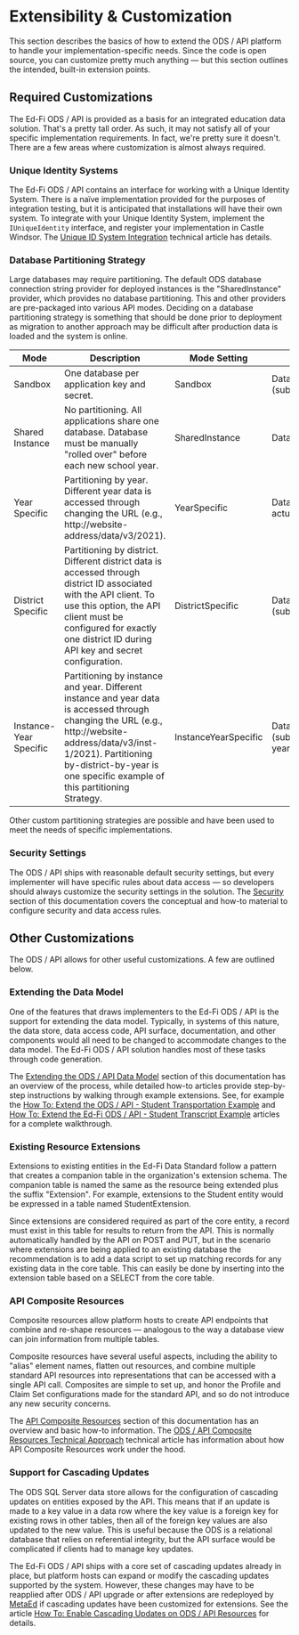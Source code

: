 # Extensibility & Customization

This section describes the basics of how to extend the ODS / API platform to handle your
implementation-specific needs. Since the code is open source, you can customize
pretty much anything — but this section outlines the intended, built-in extension
points.

## Required Customizations

The Ed-Fi ODS / API is provided as a basis for an integrated education data
solution. That's a pretty tall order. As such, it may not satisfy all of your
specific implementation requirements. In fact, we're pretty sure it doesn't. There are
a few areas where customization is almost always required.

### Unique Identity Systems

The Ed-Fi ODS / API contains an interface for working with a Unique Identity
System. There is a naïve implementation provided for the purposes of integration
testing, but it is anticipated that installations will have their own system. To integrate with your Unique Identity System, implement the `IUniqueIdentity` interface, and register your implementation in Castle Windsor. The [Unique ID System Integration](https://edfi.atlassian.net/wiki/spaces/ODSAPIS3V54/pages/22774878/Unique+ID+System+Integration) technical article has details.

### Database Partitioning Strategy

Large databases may require partitioning. The default ODS database connection
string provider for deployed instances is the "SharedInstance" provider, which provides no database partitioning. This and other providers are pre-packaged into various API modes. Deciding on
a database partitioning strategy is something that should be done prior to
deployment as migration to another approach may be difficult after production data is
loaded and the system is online.

| Mode | Description | Mode Setting | Database Name Format |
|------|-------------|--------------|---------------------|
| Sandbox | One database per application key and secret. | Sandbox | Database=EdFi_Ods_Sandbox_CLIENTKEY (substitute actual API client key) |
| Shared Instance | No partitioning. All applications share one database. Database must be manually "rolled over" before each new school year. | SharedInstance | Database=EdFi_Ods |
| Year Specific | Partitioning by year. Different year data is accessed through changing the URL (e.g., http://website-address/data/v3/2021). | YearSpecific | Database=EdFi_Ods_YYYY (substitute actual current year) |
| District Specific | Partitioning by district. Different district data is accessed through district ID associated with the API client. To use this option, the API client must be configured for exactly one district ID during API key and secret configuration. | DistrictSpecific | Database=EdFi_Ods_DISTRICTID (substitute actual district id) |
| Instance-Year Specific | Partitioning by instance and year. Different instance and year data is accessed through changing the URL (e.g., http://website-address/data/v3/inst-1/2021). Partitioning by-district-by-year is one specific example of this partitioning Strategy. | InstanceYearSpecific | Database=EdFi_Ods_INSTNACEID_YYYY (substitute actual instance id and current year) |

Other custom partitioning strategies are possible and have been used to meet the
needs of specific implementations.

### Security Settings

The ODS / API ships with reasonable default security settings, but every implementer will have specific rules about data access — so developers should always customize the security settings
in the solution. The [Security](https://edfi.atlassian.net/wiki/spaces/ODSAPIS3V54/pages/22774345/Platform+Dev+Guide+-+Security) section of this documentation covers the conceptual and how-to material to
configure security and data access rules.

## Other Customizations

The ODS / API allows for other useful customizations. A few are outlined below.

### Extending the Data Model

One of the features that draws implementers to the Ed-Fi ODS / API is the
support for extending the data model. Typically, in systems of this nature, the data
store, data access code, API surface, documentation, and other components would
all need to be changed to accommodate changes to the data model. The Ed-Fi ODS /
API solution handles most of these tasks through code generation.

The [Extending the ODS / API Data Model](./extending-the-ods-api-data-model.md) section of this documentation has an overview of the process, while detailed
how-to articles provide step-by-step instructions by walking through example
extensions. See, for example the [How To: Extend the ODS / API - Student Transportation Example](https://edfi.atlassian.net/wiki/spaces/ODSAPIS3V54/pages/22774474/How+To+Extend+the+Ed-Fi+ODS+API+-+Student+Transportation+Example) and [How To: Extend the Ed-Fi ODS / API - Student Transcript Example](https://edfi.atlassian.net/wiki/spaces/ODSAPIS3V54/pages/22774579/How+To+Extend+the+Ed-Fi+ODS+API+-+Student+Transcript+Example) articles for a complete walkthrough.

### Existing Resource Extensions

Extensions to existing entities in the Ed-Fi Data Standard follow a pattern that
creates a companion table in the organization's extension schema. The companion
table is named the same as the resource being extended plus the suffix
"Extension". For example, extensions to the Student entity would be expressed in a table
named StudentExtension.

Since extensions are considered required as part of the core entity, a record
must exist in this table for results to return from the API. This is normally
automatically handled by the API on POST and PUT, but in the scenario where
extensions are being applied to an existing database the recommendation is to add a data
script to set up matching records for any existing data in the core table. This
can easily be done by inserting into the extension table based on a SELECT from
the core table.

### API Composite Resources

Composite resources allow platform hosts to create API endpoints that combine
and re-shape resources — analogous to the way a database view can join information
from multiple tables.

Composite resources have several useful aspects, including the ability to
"alias" element names, flatten out resources, and combine multiple standard API
resources into representations that can be accessed with a single API call. Composites
are simple to set up, and honor the Profile and Claim Set configurations made
for the standard API, and so do not introduce any new security concerns.

The [API Composite Resources](./api-composite-resources.md) section of this documentation has an overview and basic how-to information. The [ODS / API Composite Resources Technical Approach](https://edfi.atlassian.net/wiki/spaces/ODSAPIS3V54/pages/22774874/ODS+API+Composite+Resources+Technical+Approach) technical article has information about how API Composite Resources work under
the hood.

### Support for Cascading Updates

The ODS SQL Server data store allows for the configuration of cascading updates
on entities exposed by the API. This means that if an update is made to a key
value in a data row where the key value is a foreign key for existing rows in
other tables, then all of the foreign key values are also updated to the new value.
This is useful because the ODS is a relational database that relies on
referential integrity, but the API surface would be complicated if clients had to
manage key updates.

The Ed-Fi ODS / API ships with a core set of cascading updates already in place,
but platform hosts can expand or modify the cascading updates supported by the
system. However, these changes may have to be reapplied after ODS / API upgrade
or after extensions are redeployed by [MetaEd](https://edfi.atlassian.net/wiki/display/METAED20/MetaEd+v2.x+Home) if cascading updates have been customized for extensions. See the article [How To: Enable Cascading Updates on ODS / API Resources](https://edfi.atlassian.net/wiki/spaces/ODSAPIS3V54/pages/22774844/How+To+Enable+Cascading+Updates+on+ODS+API+Resources) for details.
